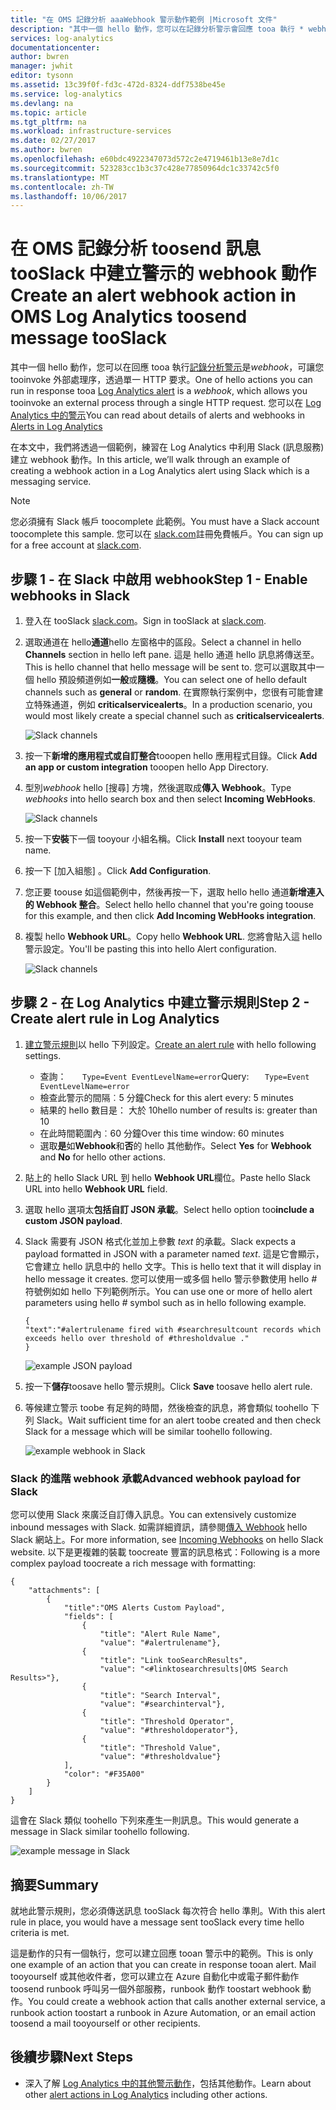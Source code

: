 ```yaml
---
title: "在 OMS 記錄分析 aaaWebhook 警示動作範例 |Microsoft 文件"
description: "其中一個 hello 動作，您可以在記錄分析警示會回應 tooa 執行 * webhook *，可讓您 tooinvoke 外部處理序，透過單一 HTTP 要求。 本文透過一個範例練習在 Log Analytics 中利用 Slack 建立 webhook 動作。"
services: log-analytics
documentationcenter: 
author: bwren
manager: jwhit
editor: tysonn
ms.assetid: 13c39f0f-fd3c-472d-8324-ddf7538be45e
ms.service: log-analytics
ms.devlang: na
ms.topic: article
ms.tgt_pltfrm: na
ms.workload: infrastructure-services
ms.date: 02/27/2017
ms.author: bwren
ms.openlocfilehash: e60bdc4922347073d572c2e4719461b13e8e7d1c
ms.sourcegitcommit: 523283cc1b3c37c428e77850964dc1c33742c5f0
ms.translationtype: MT
ms.contentlocale: zh-TW
ms.lasthandoff: 10/06/2017
---
```

# <a name="create-an-alert-webhook-action-in-oms-log-analytics-toosend-message-tooslack"></a><span data-ttu-id="6e79a-104">在 OMS 記錄分析 toosend 訊息 tooSlack 中建立警示的 webhook 動作</span><span class="sxs-lookup"><span data-stu-id="6e79a-104">Create an alert webhook action in OMS Log Analytics toosend message tooSlack</span></span>
<span data-ttu-id="6e79a-105">其中一個 hello 動作，您可以在回應 tooa 執行[記錄分析警示](log-analytics-alerts.md)是*webhook*，可讓您 tooinvoke 外部處理序，透過單一 HTTP 要求。</span><span class="sxs-lookup"><span data-stu-id="6e79a-105">One of hello actions you can run in response tooa [Log Analytics alert](log-analytics-alerts.md) is a *webhook*, which allows you tooinvoke an external process through a single HTTP request.</span></span>  <span data-ttu-id="6e79a-106">您可以在 [Log Analytics 中的警示](log-analytics-alerts.md)</span><span class="sxs-lookup"><span data-stu-id="6e79a-106">You can read about details of alerts and webhooks in [Alerts in Log Analytics](log-analytics-alerts.md)</span></span>

<span data-ttu-id="6e79a-107">在本文中，我們將透過一個範例，練習在 Log Analytics 中利用 Slack (訊息服務) 建立 webhook 動作。</span><span class="sxs-lookup"><span data-stu-id="6e79a-107">In this article, we’ll walk through an example of creating a webhook action in a Log Analytics alert using Slack which is a messaging service.</span></span>

> [!NOTE]
> <span data-ttu-id="6e79a-108">您必須擁有 Slack 帳戶 toocomplete 此範例。</span><span class="sxs-lookup"><span data-stu-id="6e79a-108">You must have a Slack account toocomplete this sample.</span></span>  <span data-ttu-id="6e79a-109">您可以在 [slack.com](http://slack.com)註冊免費帳戶。</span><span class="sxs-lookup"><span data-stu-id="6e79a-109">You can sign up for a free account at [slack.com](http://slack.com).</span></span>
> 
> 

## <a name="step-1---enable-webhooks-in-slack"></a><span data-ttu-id="6e79a-110">步驟 1 - 在 Slack 中啟用 webhook</span><span class="sxs-lookup"><span data-stu-id="6e79a-110">Step 1 - Enable webhooks in Slack</span></span>
1. <span data-ttu-id="6e79a-111">登入在 tooSlack [slack.com](http://slack.com)。</span><span class="sxs-lookup"><span data-stu-id="6e79a-111">Sign in tooSlack at [slack.com](http://slack.com).</span></span>
2. <span data-ttu-id="6e79a-112">選取通道在 hello**通道**hello 左窗格中的區段。</span><span class="sxs-lookup"><span data-stu-id="6e79a-112">Select a channel in hello **Channels** section in hello left pane.</span></span>  <span data-ttu-id="6e79a-113">這是 hello 通道 hello 訊息將傳送至。</span><span class="sxs-lookup"><span data-stu-id="6e79a-113">This is hello channel that hello message will be sent to.</span></span>  <span data-ttu-id="6e79a-114">您可以選取其中一個 hello 預設頻道例如**一般**或**隨機**。</span><span class="sxs-lookup"><span data-stu-id="6e79a-114">You can select one of hello default channels such as **general** or **random**.</span></span>  <span data-ttu-id="6e79a-115">在實際執行案例中，您很有可能會建立特殊通道，例如 **criticalservicealerts**。</span><span class="sxs-lookup"><span data-stu-id="6e79a-115">In a production scenario, you would most likely create a special channel such as **criticalservicealerts**.</span></span> <br>
   
   ![Slack channels](media/log-analytics-alerts-webhooks/oms-webhooks01.png)
3. <span data-ttu-id="6e79a-117">按一下**新增的應用程式或自訂整合**tooopen hello 應用程式目錄。</span><span class="sxs-lookup"><span data-stu-id="6e79a-117">Click **Add an app or custom integration** tooopen hello App Directory.</span></span>
4. <span data-ttu-id="6e79a-118">型別*webhook* hello [搜尋] 方塊，然後選取成**傳入 Webhook**。</span><span class="sxs-lookup"><span data-stu-id="6e79a-118">Type *webhooks* into hello search box and then select **Incoming WebHooks**.</span></span> <br>
   
   ![Slack channels](media/log-analytics-alerts-webhooks/oms-webhooks02.png)
5. <span data-ttu-id="6e79a-120">按一下**安裝**下一個 tooyour 小組名稱。</span><span class="sxs-lookup"><span data-stu-id="6e79a-120">Click **Install** next tooyour team name.</span></span>
6. <span data-ttu-id="6e79a-121">按一下 [加入組態] 。</span><span class="sxs-lookup"><span data-stu-id="6e79a-121">Click **Add Configuration**.</span></span>
7. <span data-ttu-id="6e79a-122">您正要 toouse 如這個範例中，然後再按一下，選取 hello hello 通道**新增連入的 Webhook 整合**。</span><span class="sxs-lookup"><span data-stu-id="6e79a-122">Select hello hello channel that you're going toouse for this example, and then click **Add Incoming WebHooks integration**.</span></span>  
8. <span data-ttu-id="6e79a-123">複製 hello **Webhook URL**。</span><span class="sxs-lookup"><span data-stu-id="6e79a-123">Copy hello **Webhook URL**.</span></span>  <span data-ttu-id="6e79a-124">您將會貼入這 hello 警示設定。</span><span class="sxs-lookup"><span data-stu-id="6e79a-124">You'll be pasting this into hello Alert configuration.</span></span> <br>
   
    ![Slack channels](media/log-analytics-alerts-webhooks/oms-webhooks05.png)

## <a name="step-2---create-alert-rule-in-log-analytics"></a><span data-ttu-id="6e79a-126">步驟 2 - 在 Log Analytics 中建立警示規則</span><span class="sxs-lookup"><span data-stu-id="6e79a-126">Step 2 - Create alert rule in Log Analytics</span></span>
1. <span data-ttu-id="6e79a-127">[建立警示規則](log-analytics-alerts.md)以 hello 下列設定。</span><span class="sxs-lookup"><span data-stu-id="6e79a-127">[Create an alert rule](log-analytics-alerts.md) with hello following settings.</span></span>
   * <span data-ttu-id="6e79a-128">查詢： ```    Type=Event EventLevelName=error ```</span><span class="sxs-lookup"><span data-stu-id="6e79a-128">Query: ```    Type=Event EventLevelName=error ```</span></span>
   * <span data-ttu-id="6e79a-129">檢查此警示的間隔︰5 分鐘</span><span class="sxs-lookup"><span data-stu-id="6e79a-129">Check for this alert every: 5 minutes</span></span>
   * <span data-ttu-id="6e79a-130">結果的 hello 數目是： 大於 10</span><span class="sxs-lookup"><span data-stu-id="6e79a-130">hello number of results is: greater than 10</span></span>
   * <span data-ttu-id="6e79a-131">在此時間範圍內︰60 分鐘</span><span class="sxs-lookup"><span data-stu-id="6e79a-131">Over this time window: 60 minutes</span></span>
   * <span data-ttu-id="6e79a-132">選取**是**如**Webhook**和**否**的 hello 其他動作。</span><span class="sxs-lookup"><span data-stu-id="6e79a-132">Select **Yes** for **Webhook** and **No** for hello other actions.</span></span>
2. <span data-ttu-id="6e79a-133">貼上的 hello Slack URL 到 hello **Webhook URL**欄位。</span><span class="sxs-lookup"><span data-stu-id="6e79a-133">Paste hello Slack URL into hello **Webhook URL** field.</span></span>
3. <span data-ttu-id="6e79a-134">選取 hello 選項太**包括自訂 JSON 承載**。</span><span class="sxs-lookup"><span data-stu-id="6e79a-134">Select hello option too**include a custom JSON payload**.</span></span>
4. <span data-ttu-id="6e79a-135">Slack 需要有 JSON 格式化並加上參數 *text* 的承載。</span><span class="sxs-lookup"><span data-stu-id="6e79a-135">Slack expects a payload formatted in JSON with a parameter named *text*.</span></span>  <span data-ttu-id="6e79a-136">這是它會顯示，它會建立 hello 訊息中的 hello 文字。</span><span class="sxs-lookup"><span data-stu-id="6e79a-136">This is hello text that it will display in hello message it creates.</span></span>  <span data-ttu-id="6e79a-137">您可以使用一或多個 hello 警示參數使用 hello  *#* 符號例如如 hello 下列範例所示。</span><span class="sxs-lookup"><span data-stu-id="6e79a-137">You can use one or more of hello alert parameters using hello *#* symbol such as in hello following example.</span></span>
   
    ```
    {
    "text":"#alertrulename fired with #searchresultcount records which exceeds hello over threshold of #thresholdvalue ."
    }
    ```
   
    ![example JSON payload](media/log-analytics-alerts-webhooks/oms-webhooks07.png)
5. <span data-ttu-id="6e79a-139">按一下**儲存**toosave hello 警示規則。</span><span class="sxs-lookup"><span data-stu-id="6e79a-139">Click **Save** toosave hello alert rule.</span></span>
6. <span data-ttu-id="6e79a-140">等候建立警示 toobe 有足夠的時間，然後檢查的訊息，將會類似 toohello 下列 Slack。</span><span class="sxs-lookup"><span data-stu-id="6e79a-140">Wait sufficient time for an alert toobe created and then check Slack for a message which will be similar toohello following.</span></span>
   
   ![example webhook in Slack](media/log-analytics-alerts-webhooks/oms-webhooks08.png)

### <a name="advanced-webhook-payload-for-slack"></a><span data-ttu-id="6e79a-142">Slack 的進階 webhook 承載</span><span class="sxs-lookup"><span data-stu-id="6e79a-142">Advanced webhook payload for Slack</span></span>
<span data-ttu-id="6e79a-143">您可以使用 Slack 來廣泛自訂傳入訊息。</span><span class="sxs-lookup"><span data-stu-id="6e79a-143">You can extensively customize inbound messages with Slack.</span></span> <span data-ttu-id="6e79a-144">如需詳細資訊，請參閱[傳入 Webhook](https://api.slack.com/incoming-webhooks) hello Slack 網站上。</span><span class="sxs-lookup"><span data-stu-id="6e79a-144">For more information, see [Incoming Webhooks](https://api.slack.com/incoming-webhooks) on hello Slack website.</span></span> <span data-ttu-id="6e79a-145">以下是更複雜的裝載 toocreate 豐富的訊息格式：</span><span class="sxs-lookup"><span data-stu-id="6e79a-145">Following is a more complex payload toocreate a rich message with formatting:</span></span>

    {
        "attachments": [
            {
                "title":"OMS Alerts Custom Payload",
                "fields": [
                    {
                        "title": "Alert Rule Name",
                        "value": "#alertrulename"},
                    {
                        "title": "Link tooSearchResults",
                        "value": "<#linktosearchresults|OMS Search Results>"},
                    {
                        "title": "Search Interval",
                        "value": "#searchinterval"},
                    {
                        "title": "Threshold Operator",
                        "value": "#thresholdoperator"},
                    {
                        "title": "Threshold Value",
                        "value": "#thresholdvalue"}
                ],
                "color": "#F35A00"
            }
        ]
    }


<span data-ttu-id="6e79a-146">這會在 Slack 類似 toohello 下列來產生一則訊息。</span><span class="sxs-lookup"><span data-stu-id="6e79a-146">This would generate a message in Slack similar toohello following.</span></span>

![example message in Slack](media/log-analytics-alerts-webhooks/oms-webhooks09.png)

## <a name="summary"></a><span data-ttu-id="6e79a-148">摘要</span><span class="sxs-lookup"><span data-stu-id="6e79a-148">Summary</span></span>
<span data-ttu-id="6e79a-149">就地此警示規則，您必須傳送訊息 tooSlack 每次符合 hello 準則。</span><span class="sxs-lookup"><span data-stu-id="6e79a-149">With this alert rule in place, you would have a message sent tooSlack every time hello criteria is met.</span></span>  

<span data-ttu-id="6e79a-150">這是動作的只有一個執行，您可以建立回應 tooan 警示中的範例。</span><span class="sxs-lookup"><span data-stu-id="6e79a-150">This is only one example of an action that you can create in response tooan alert.</span></span>  <span data-ttu-id="6e79a-151">Mail tooyourself 或其他收件者，您可以建立在 Azure 自動化中或電子郵件動作 toosend runbook 呼叫另一個外部服務，runbook 動作 toostart webhook 動作。</span><span class="sxs-lookup"><span data-stu-id="6e79a-151">You could create a webhook action that calls another external service, a runbook action toostart a runbook in Azure Automation, or an email action toosend a mail tooyourself or other recipients.</span></span>   

## <a name="next-steps"></a><span data-ttu-id="6e79a-152">後續步驟</span><span class="sxs-lookup"><span data-stu-id="6e79a-152">Next Steps</span></span>
* <span data-ttu-id="6e79a-153">深入了解 [Log Analytics 中的其他警示動作](log-analytics-alerts-actions.md)，包括其他動作。</span><span class="sxs-lookup"><span data-stu-id="6e79a-153">Learn about other [alert actions in Log Analytics](log-analytics-alerts-actions.md) including other actions.</span></span>


